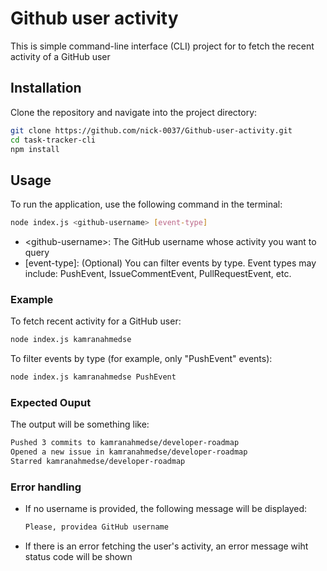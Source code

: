 # Github user activity

This is simple command-line interface (CLI) project for to fetch the recent activity of a GitHub user

## Installation 

Clone the repository and navigate into the project directory:

```bash
git clone https://github.com/nick-0037/Github-user-activity.git
cd task-tracker-cli
npm install
```

## Usage

To run the application, use the following command in the terminal:

```bash
node index.js <github-username> [event-type]
```
- \<github-username\>: The GitHub username whose activity you want to query
- [event-type]: (Optional) You can filter events by type. Event types may include: PushEvent,
  IssueCommentEvent, PullRequestEvent, etc.

### Example

To fetch recent activity for a GitHub user:

```bash
node index.js kamranahmedse
```

To filter events by type (for example, only "PushEvent" events):

```bash
node index.js kamranahmedse PushEvent
```

### Expected Ouput

The output will be something like:

```bash
Pushed 3 commits to kamranahmedse/developer-roadmap
Opened a new issue in kamranahmedse/developer-roadmap
Starred kamranahmedse/developer-roadmap
```

### Error handling

- If no username is provided, the following message will be displayed:
  ```bash
  Please, providea GitHub username
  ```

- If there is an error fetching the user's activity, an error message wiht status code will be shown
